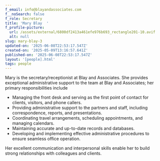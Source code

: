 ```yaml
---
f_email: info@blayandassociates.com
f__noSearch: false
f_role: Secretary
title: 'Mary Blay  '
f_profile-picture:
  url: /assets/external/6800df2413a461efe976b693_rectangle201-10.avif
  alt: null
slug: mary-blay-3
updated-on: '2025-06-08T22:53:17.547Z'
created-on: '2025-05-09T13:16:57.641Z'
published-on: '2025-06-08T22:53:17.547Z'
layout: '[people].html'
tags: people
---
```


Mary is the secretary/receptionist at Blay and Associates. She provides exceptional administrative support to the team at Blay and Associates; her primary responsibilities include

*   Managing the front desk and serving as the first point of contact for clients, visitors, and phone callers.
*   Providing administrative support to the partners and staff, including correspondence, reports, and presentations.
*   Coordinating travel arrangements, scheduling appointments, and managing calendars.
*   Maintaining accurate and up-to-date records and databases.
*   Developing and implementing effective administrative procedures to ensure seamless office operation. 

Her excellent communication and interpersonal skills enable her to build strong relationships with colleagues and clients.

‍
